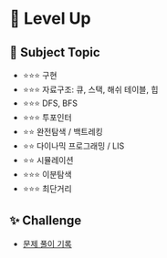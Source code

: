 # 🚀 Level Up

## 📝 Subject Topic
- ⭐⭐⭐ 구현
- ⭐⭐⭐ 자료구조: 큐, 스택, 해쉬 테이블, 힙
- ⭐⭐⭐ DFS, BFS
- ⭐⭐⭐ 투포인터
- ⭐⭐ 완전탐색 / 백트레킹
- ⭐⭐ 다이나믹 프로그래밍 / LIS
- ⭐⭐ 시뮬레이션
- ⭐⭐⭐ 이분탐색
- ⭐⭐⭐ 최단거리

## ✨ Challenge
- [문제 풀이 기록](https://sunzero.notion.site/23e3b07a66cd47f4a48b0c3307d4f778?v=3f5983f8503e472382ba0658b55c6e2b)
